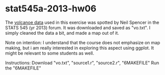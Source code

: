 stat545a-2013-hw06
==================

The [volcanoe data](https://docs.google.com/spreadsheet/ccc?key=0AonYZs4MzlZbdHU2anpicEt4cW54RGUtVzN2djcyc2c#gid=0) used in this exercise was spotted by Neil Spencer in the STATS 545 (yr 2013) forum. It was downloaded and saved as "vo.txt". I simply cleaned the data a bit, and made a map out of it. 

Note on intention:
I understand that the course does not emphasize on map making, but i am really interested in exploring this aspect using ggplot. It might be relevant to some students as well.

Instructions:
Download  "vo.txt", "source1.r", "source2.r", "6MAKEFILE"
Run the "6MAKEFILE"





